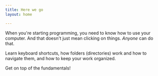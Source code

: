 ```yaml
---
title: Here we go
layout: home

---
```


When you're starting programming, you need to know
how to use your computer. And that doesn't just mean
clicking on things. _Anyone_ can do that.

Learn keyboard shortcuts, how folders (directories) work and how to navigate them, and how to keep your work organized.

Get on top of the fundamentals!

